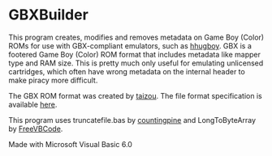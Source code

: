 # GBXBuilder
This program creates, modifies and removes metadata on Game Boy (Color) ROMs for use with GBX-compliant emulators, such as [hhugboy](https://github.com/tzlion/hhugboy). GBX is a footered Game Boy (Color) ROM format that includes metadata like mapper type and RAM size. This is pretty much only useful for emulating unlicensed cartridges, which often have wrong metadata on the internal header to make piracy more difficult.

The GBX ROM format was created by [taizou](https://github.com/tzlion). The file format specification is available [here](http://hhug.me/gbx/1.0).

This program uses truncatefile.bas by [countingpine](https://github.com/countingpine) and LongToByteArray by [FreeVBCode](https://www.freevbcode.com/).

Made with Microsoft Visual Basic 6.0
